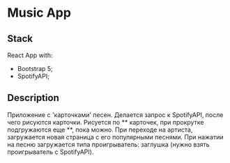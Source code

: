# Music App

## Stack
React App with:
* Bootstrap 5;
* SpotifyAPI;

## Description
Приложение с 'карточками' песен. Делается запрос к SpotifyAPI, после чего рисуются карточки. 
Рисуется по ** карточек, при прокрутке подгружаются еще **, пока можно.
При переходе на артиста, загружается новая страница с его популярными песнями. 
При нажатии на песню загружается типа проигрыватель: заглушка (нужно взять проигрыватель с SpotifyAPI).
